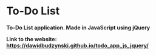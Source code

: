 # To-Do List

**To-Do List application. Made in JavaScript using jQuery**

**Link to the website:**
**https://dawidbudzynski.github.io/todo_app_js_jquery/**
